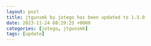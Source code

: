 ```yaml
---
layout: post
title: jtgunsmk by jotego has been updated to 1.5.0
date: 2023-11-24 08:29:25 +0000
categories: [jotego, jtgunsmk]
tags: [update]
---
```


